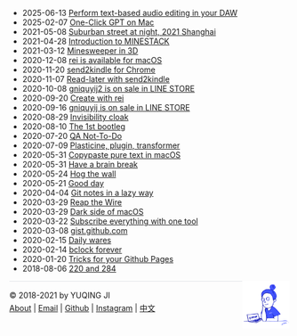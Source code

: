 <head>
<!-- Global site tag (gtag.js) - Google Analytics -->
<script async src="https://www.googletagmanager.com/gtag/js?id=G-C8YTF23DH7"></script>
<script>
    window.dataLayer = window.dataLayer || [];
    function gtag(){dataLayer.push(arguments);}
    gtag('js', new Date());
    gtag('config', 'G-C8YTF23DH7');
</script>
</head>

- 2025-06-13 [Perform text-based audio editing in your DAW](https://gniquyij.github.io/audacity-whisper-labels/)
- 2025-02-07 [One-Click GPT on Mac](https://www.youtube.com/watch?v=SaQZZWcIF9k)
- 2021-05-08 [Suburban street at night, 2021 Shanghai](https://www.youtube.com/watch?v=UX39Bv0fDW4)
- 2021-04-28 [Introduction to MINESTACK](https://www.youtube.com/watch?v=cfZS67XCwYc)
- 2021-03-12 [Minesweeper in 3D](https://gniquyij.github.io/minestack)
- 2020-12-08 [rei is available for macOS](https://github.com/gniquyij/rei/releases)
- 2020-11-20 [send2kindle for Chrome](https://gniquyij.github.io/page2pdf/examples/send2kindle/chrome/)
- 2020-11-07 [Read-later with send2kindle](https://gniquyij.github.io/page2pdf/examples/send2kindle/)
- 2020-10-08 [gniquyij2 is on sale in LINE STORE](https://line.me/S/sticker/13367937/?lang=en&ref=gnsh_stickerDetail)
- 2020-09-20 [Create with rei](https://gniquyij.github.io/rei) 
- 2020-09-16 [gniquyij is on sale in LINE STORE](https://line.me/S/sticker/13205806/?lang=en&ref=gnsh_stickerDetail)
- 2020-08-29 [Invisibility cloak](https://gniquyij.github.io/invCloak/)
- 2020-08-10 [The 1st bootleg](en/2020/08/10/bootleg_1.md)
- 2020-07-20 [QA Not-To-Do](en/2020/07/20/qa-not-to-do.md)
- 2020-07-09 [Plasticine, plugin, transformer](en/2020/07/09/persona.md)
- 2020-05-31 [Copypaste pure text in macOS](en/2020/05/31/pureText.md)
- 2020-05-31 [Have a brain break](https://gniquyij.github.io/brainbreak/)
- 2020-05-24 [Hog the wall](https://gniquyij.github.io/wallhog/)
- 2020-05-21 [Good day](https://gniquyij.github.io/gooday/)
- 2020-04-04 [Git notes in a lazy way](https://gniquyij.github.io/etontig/)
- 2020-03-29 [Reap the Wire](en/2020/03/29/reap-the-wire.md)
- 2020-03-29 [Dark side of macOS](https://gniquyij.github.io/tuqiu/)
- 2020-03-22 [Subscribe everything with one tool](https://gniquyij.github.io/satsie/)
- 2020-03-08 [gist.github.com](https://gniquyij.github.io/wcrXic/gist-github-com/gist-github-com)
- 2020-02-15 [Daily wares](en/2020/02/15/wares.md)
- 2020-02-14 [bclock forever](https://gniquyij.github.io/bclock/)
- 2020-01-20 [Tricks for your Github Pages](en/2020/01/20/tricks-for-gh-pages.md)
- 2018-08-06 [220 and 284](en/2018/08/06/220-and-284.md)

<div><a href="https://gniquyij.github.io/oneday"><img src="https://github.com/gniquyij/gniquyij.github.io/blob/master/avatar.png?raw=true" style="float:right;width:85px;height:85px"/></a></div><div style="border-top:1px solid #e1e4e8;padding-top:16px"></div>
<div>© 2018-2021 by YUQING JI</div>
<div style="padding-top:0.3em"><a href="https://gniquyij.github.io/en/about">About</a> | <a href="mailto:yuqing.ji@outlook.com">Email</a> | <a href="https://github.com/gniquyij">Github</a> | <a href="https://www.instagram.com/gniquyij/">Instagram</a> | <a href="https://gniquyij.github.io/zh">中文</a></div>